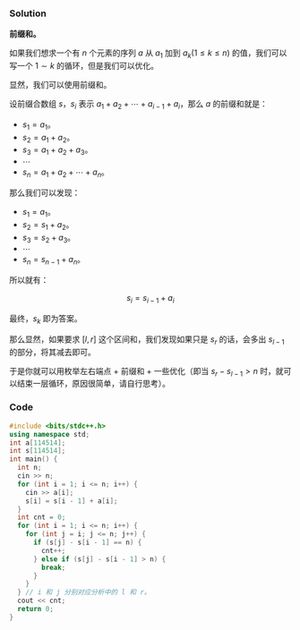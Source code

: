 ### Solution

**前缀和。**

如果我们想求一个有 $n$ 个元素的序列 $a$ 从 $a_1$ 加到 $a_k (1\le k \le n)$ 的值，我们可以写一个 $1 \sim k$ 的循环，但是我们可以优化。

显然，我们可以使用前缀和。

设前缀合数组 $s$，$s_i$ 表示 $a_1 + a_2 + \cdots + a_{i - 1} + a_i$，那么 $a$ 的前缀和就是：

- $s_1 = a_1$。
- $s_2 = a_1 + a_2$。
- $s_3 = a_1 + a_2 + a_3$。
- $\cdots$
- $s_n = a_1 + a_2 + \cdots + a_n$。

那么我们可以发现：

- $s_1 = a_1$。
- $s_2 = s_1 + a_2$。
- $s_3 = s_2 + a_3$。
- $\cdots$
- $s_n = s_{n-1} + a_n$。

所以就有：

$$ s_i = s_{i - 1} + a_i $$

最终，$s_k$ 即为答案。

那么显然，如果要求 $[l, r]$ 这个区间和，我们发现如果只是 $s_r$ 的话，会多出 $s_{l-1}$ 的部分，将其减去即可。

于是你就可以用枚举左右端点 + 前缀和 + 一些优化（即当 $s_r - s_{l-1} > n$ 时，就可以结束一层循环，原因很简单，请自行思考）。

### Code

```cpp
#include <bits/stdc++.h>
using namespace std;
int a[114514];
int s[114514];
int main() {
  int n;
  cin >> n;
  for (int i = 1; i <= n; i++) {
    cin >> a[i];
    s[i] = s[i - 1] + a[i];
  }
  int cnt = 0;
  for (int i = 1; i <= n; i++) {
    for (int j = i; j <= n; j++) {
      if (s[j] - s[i - 1] == n) {
        cnt++;
      } else if (s[j] - s[i - 1] > n) {
        break;
      }
    }
  } // i 和 j 分别对应分析中的 l 和 r。
  cout << cnt;
  return 0;
}
```